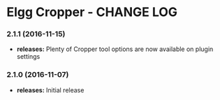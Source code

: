 Elgg Cropper - CHANGE LOG
========================

### 2.1.1 (2016-11-15)
* **releases:** Plenty of Cropper tool options are now available on plugin settings

### 2.1.0 (2016-11-07)
* **releases:** Initial release



